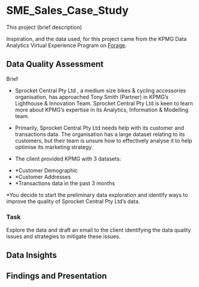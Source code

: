 # SME_Sales_Case_Study

This project (brief description)

Inspiration, and the data used, for this project came from the KPMG Data Analytics Virtual Experience Program on [Forage](https://www.theforage.com/virtual-internships/theme/m7W4GMqeT3bh9Nb2c/KPMG-Data-Analytics-Virtual-Internship?ref=oiP3eujQmJmMY5YfG).

## Data Quality Assessment

Brief

* Sprocket Central Pty Ltd , a medium size bikes & cycling accessories organisation, has approached Tony Smith (Partner) in KPMG’s Lighthouse & Innovation Team. Sprocket Central Pty Ltd  is keen to learn more about KPMG’s expertise in its Analytics, Information & Modelling team.

* Primarily, Sprocket Central Pty Ltd needs help with its customer and transactions data. The organisation has a large dataset relating to its customers, but their team is unsure how to effectively analyse it to help optimise its marketing strategy. 

* The client provided KPMG with 3 datasets:

- *Customer Demographic 
- *Customer Addresses
- *Transactions data in the past 3 months

*You decide to start the preliminary data exploration and identify ways to improve the quality of Sprocket Central Pty Ltd’s data.

### Task
Explore the data and draft an email to the client identifying the data quality issues and strategies to mitigate these issues.

## Data Insights

## Findings and Presentation
